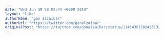 ```yaml
---
date: "Wed Jun 19 20:02:44 +0000 2019"
layout: "like"
authorName: "gon alzaibar"
authorUrl: "https://twitter.com/gonalzaibar"
originalPost: "https://twitter.com/gonalzaibar/status/1141436170242613248"
---
```

